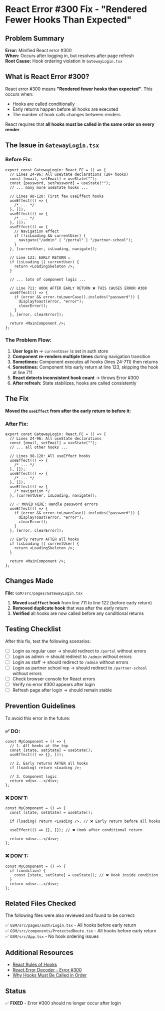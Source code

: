 # React Error #300 Fix - "Rendered Fewer Hooks Than Expected"

## Problem Summary

**Error:** Minified React error #300  
**When:** Occurs after logging in, but resolves after page refresh  
**Root Cause:** Hook ordering violation in `GatewayLogin.tsx`

## What is React Error #300?

React error #300 means **"Rendered fewer hooks than expected"**. This occurs when:

- Hooks are called conditionally
- Early returns happen before all hooks are executed
- The number of hook calls changes between renders

React requires that **all hooks must be called in the same order on every render**.

## The Issue in `GatewayLogin.tsx`

### Before Fix:

```tsx
export const GatewayLogin: React.FC = () => {
  // Lines 24-96: All useState declarations (20+ hooks)
  const [email, setEmail] = useState("");
  const [password, setPassword] = useState("");
  // ... many more useState hooks ...

  // Lines 98-120: First few useEffect hooks
  useEffect(() => {
    /* ... */
  }, []);
  useEffect(() => {
    /* ... */
  }, []);
  useEffect(() => {
    // Navigation effect
    if (!isLoading && currentUser) {
      navigate("/admin" | "/portal" | "/partner-school");
    }
  }, [currentUser, isLoading, navigate]);

  // Line 123: EARLY RETURN ⚠️
  if (isLoading || currentUser) {
    return <LoadingSkeleton />;
  }

  // ... lots of component logic ...

  // Line 711: HOOK AFTER EARLY RETURN ❌ THIS CAUSES ERROR #300
  useEffect(() => {
    if (error && error.toLowerCase().includes("password")) {
      displayToast(error, "error");
      clearError();
    }
  }, [error, clearError]);

  return <MainComponent />;
};
```

### The Problem Flow:

1. **User logs in** → `currentUser` is set in auth store
2. **Component re-renders multiple times** during navigation transition
3. **Sometimes:** Component executes all hooks (lines 24-711) then returns
4. **Sometimes:** Component hits early return at line 123, skipping the hook at line 711
5. **React detects inconsistent hook count** → throws Error #300
6. **After refresh:** State stabilizes, hooks are called consistently

## The Fix

**Moved the `useEffect` from after the early return to before it:**

### After Fix:

```tsx
export const GatewayLogin: React.FC = () => {
  // Lines 24-96: All useState declarations
  const [email, setEmail] = useState("");
  // ... all other hooks ...

  // Lines 98-120: All useEffect hooks
  useEffect(() => {
    /* ... */
  }, []);
  useEffect(() => {
    /* ... */
  }, []);
  useEffect(() => {
    /* navigation */
  }, [currentUser, isLoading, navigate]);

  // ✅ MOVED HERE: Handle password errors
  useEffect(() => {
    if (error && error.toLowerCase().includes("password")) {
      displayToast(error, "error");
      clearError();
    }
  }, [error, clearError]);

  // Early return AFTER all hooks
  if (isLoading || currentUser) {
    return <LoadingSkeleton />;
  }

  return <MainComponent />;
};
```

## Changes Made

**File:** `GSM/src/pages/GatewayLogin.tsx`

1. **Moved `useEffect` hook** from line 711 to line 122 (before early return)
2. **Removed duplicate hook** that was after the early return
3. **Verified** all hooks are now called before any conditional returns

## Testing Checklist

After this fix, test the following scenarios:

- [ ] Login as regular user → should redirect to `/portal` without errors
- [ ] Login as admin → should redirect to `/admin` without errors
- [ ] Login as staff → should redirect to `/admin` without errors
- [ ] Login as partner school rep → should redirect to `/partner-school` without errors
- [ ] Check browser console for React errors
- [ ] Verify no error #300 appears after login
- [ ] Refresh page after login → should remain stable

## Prevention Guidelines

To avoid this error in the future:

### ✅ DO:

```tsx
const MyComponent = () => {
  // 1. All hooks at the top
  const [state, setState] = useState();
  useEffect(() => {}, []);

  // 2. Early returns AFTER all hooks
  if (loading) return <Loading />;

  // 3. Component logic
  return <div>...</div>;
};
```

### ❌ DON'T:

```tsx
const MyComponent = () => {
  const [state, setState] = useState();

  if (loading) return <Loading />; // ❌ Early return before all hooks

  useEffect(() => {}, []); // ❌ Hook after conditional return

  return <div>...</div>;
};
```

### ❌ DON'T:

```tsx
const MyComponent = () => {
  if (condition) {
    const [state, setState] = useState(); // ❌ Hook inside condition
  }
  return <div>...</div>;
};
```

## Related Files Checked

The following files were also reviewed and found to be correct:

✅ `GSM/src/pages/auth/Login.tsx` - All hooks before early return  
✅ `GSM/src/components/ProtectedRoute.tsx` - All hooks before early return  
✅ `GSM/src/App.tsx` - No hook ordering issues

## Additional Resources

- [React Rules of Hooks](https://react.dev/reference/rules/rules-of-hooks)
- [React Error Decoder - Error #300](https://reactjs.org/docs/error-decoder.html?invariant=300)
- [Why Hooks Must Be Called in Order](https://react.dev/learn/state-a-components-memory#meet-your-first-hook)

## Status

✅ **FIXED** - Error #300 should no longer occur after login

